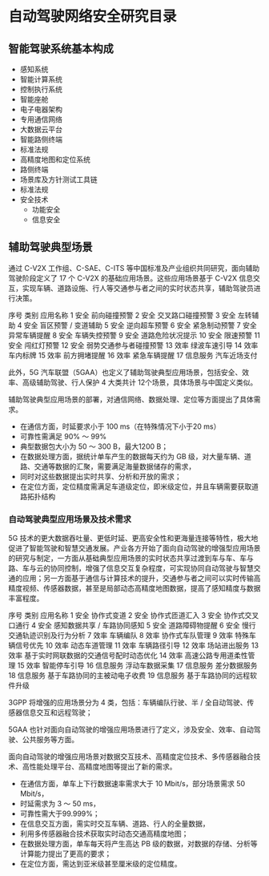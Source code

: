 # 自动驾驶网络安全研究目录


## 智能驾驶系统基本构成
- 感知系统
- 智能计算系统
- 控制执行系统
- 智能座舱
- 电子电器架构
- 专用通信网络
- 大数据云平台
- 智能路侧终端
- 标准法规
- 高精度地图和定位系统
- 路侧终端
- 场景库及方针测试工具链
- 标准法规
- 安全技术
  - 功能安全
  - 信息安全


## 辅助驾驶典型场景

通过 C-V2X 工作组、C-SAE、C-ITS 等中国标准及产业组织共同研究，面向辅助驾驶阶段定义了 17 个 C-V2X 的基础应用场景。这些应用场景基于 C-V2X 信息交互，实现车辆、道路设施、行人等交通参与者之间的实时状态共享，辅助驾驶员进行决策。

序号 类别 应用名称
1 安全 前向碰撞预警
2 安全 交叉路口碰撞预警
3 安全 左转辅助
4 安全 盲区预警 / 变道辅助
5 安全 逆向超车预警
6 安全 紧急制动预警
7 安全 异常车辆提醒
8 安全 车辆失控预警
9 安全 道路危险状况提示
10 安全 限速预警
11 安全 闯红灯预警
12 安全 弱势交通参与者碰撞预警
13 效率 绿波车速引导
14 效率 车内标牌
15 效率 前方拥堵提醒
16 效率 紧急车辆提醒
17 信息服务 汽车近场支付

此外，5G 汽车联盟（5GAA）也定义了辅助驾驶典型应用场景，包括安全、效率、高级辅助驾驶、行人保护 4 大类共计 12个场景，具体场景与中国定义类似。

辅助驾驶典型应用场景的部署，对通信网络、数据处理、定位等方面提出了具体需求。
- 在通信方面，时延要求小于 100 ms（在特殊情况下小于20 ms）
- 可靠性需满足 90% ～ 99%
- 典型数据包大小为 50 ～ 300 B，最大1200 B；
- 在数据处理方面，据统计单车产生的数据每天约为 GB 级，对大量车辆、道路、交通等数据的汇聚，需要满足海量数据储存的需求，
- 同时对这些数据提出实时共享、分析和开放的需求；
- 在定位方面，定位精度需满足车道级定位，即米级定位，并且车辆需要获取道路拓扑结构

### 自动驾驶典型应用场景及技术需求

5G 技术的更大数据吞吐量、更低时延、更高安全性和更海量连接等特性，极大地促进了智能驾驶和智慧交通发展。产业各方开始了面向自动驾驶的增强型应用场景的研究与制定，一方面从基础典型应用场景的实时状态共享过渡到车与车、车与路、车与云的协同控制，增强了信息交互复杂程度，可实现协同自动驾驶与智慧交通的应用；另一方面基于通信与计算技术的提升，交通参与者之间可以实时传输高精度视频、传感器数据，甚至是局部动态高精度地图数据，提高了感知精度与数据丰富程度。

序号 类别 应用名称
1 安全 协作式变道
2 安全 协作式匝道汇入
3 安全 协作式交叉口通行
4 安全 感知数据共享 / 车路协同感知
5 安全 道路障碍物提醒
6 安全 慢行交通轨迹识别及行为分析
7 效率 车辆编队
8 效率 协作式车队管理
9 效率 特殊车辆信号优先
10 效率 动态车道管理
11 效率 车辆路径引导
12 效率 场站进出服务
13 效率 基于实时网联数据的交通信号配时动态优化
14 效率 高速公路专用道柔性管理
15 效率 智能停车引导
16 信息服务 浮动车数据采集
17 信息服务 差分数据服务
18 信息服务 基于车路协同的主被动电子收费
19 信息服务 基于车路协同的远程软件升级


3GPP 将增强的应用场景分为 4 类，包括：车辆编队行驶、半 / 全自动驾驶、传感器信息交互和远程驾驶；

5GAA 也针对面向自动驾驶的增强应用场景进行了定义，涉及安全、效率、自动驾驶、公共服务等方面。


面向自动驾驶的增强应用场景对数据交互技术、高精度定位技术、多传感器融合技术、高性能处理平台、高精度地图等提出了新的需求。
- 在通信方面，单车上下行数据速率需求大于 10 Mbit/s，部分场景需求 50 Mbit/s，
- 时延需求为 3 ～ 50 ms，
- 可靠性需大于99.999%；
- 在信息交互方面，需实时交互车辆、道路、行人的全量数据，
- 利用多传感器融合技术获取实时动态交通高精度地图；
- 在数据处理方面，单车每天将产生高达 PB 级的数据，对数据的存储、分析等计算能力提出了更高的要求；
- 在定位方面，需达到亚米级甚至厘米级的定位精度。